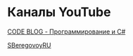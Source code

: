 # Каналы YouTube

[CODE BLOG - Программирование и C#](https://www.youtube.com/c/CODEBLOG)

[SBeregovoyRU](https://www.youtube.com/channel/UCrKUQBc3GMnhwzUlbZRssWA)

